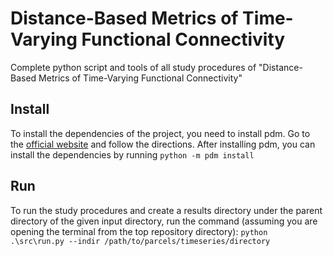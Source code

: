 # Distance-Based Metrics of Time-Varying Functional Connectivity
Complete python script and tools of all study procedures of "Distance-Based Metrics of Time-Varying Functional Connectivity"

## Install
To install the dependencies of the project, you need to install pdm. Go to the [official website](https://pdm-project.org/latest) and follow the directions.
After installing pdm, you can install the dependencies by running `python -m pdm install`

## Run
To run the study procedures and create a results directory under the parent directory of the given input directory, run the command (assuming you are opening the terminal from the top repository directory):
`python .\src\run.py --indir /path/to/parcels/timeseries/directory`